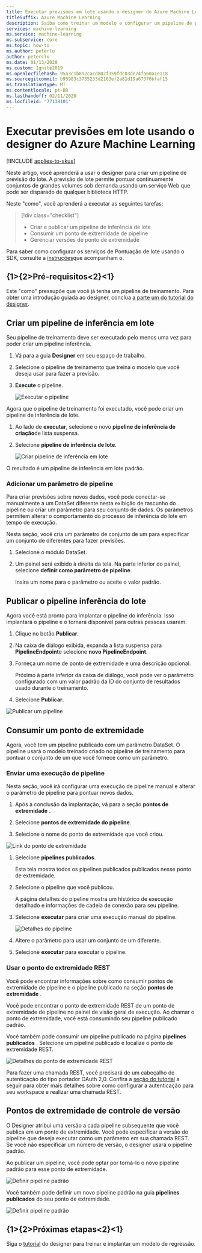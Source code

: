 ```yaml
---
title: Executar previsões em lote usando o designer do Azure Machine Learning (versão prévia)
titleSuffix: Azure Machine Learning
description: Saiba como treinar um modelo e configurar um pipeline de previsão em lote usando o designer. Implante o pipeline como um serviço Web com parâmetro, que pode ser disparado de qualquer biblioteca HTTP.
services: machine-learning
ms.service: machine-learning
ms.subservice: core
ms.topic: how-to
ms.author: peterlu
author: peterclu
ms.date: 01/13/2020
ms.custom: Ignite2019
ms.openlocfilehash: 95a3c1b892cacd802f359fdc03de74fa60a1e118
ms.sourcegitcommit: b95983c3735233d2163ef2a81d19a67376bfaf15
ms.translationtype: MT
ms.contentlocale: pt-BR
ms.lasthandoff: 02/11/2020
ms.locfileid: "77138101"
---
```

# <a name="run-batch-predictions-using-azure-machine-learning-designer"></a>Executar previsões em lote usando o designer do Azure Machine Learning
[!INCLUDE [applies-to-skus](../../includes/aml-applies-to-basic-enterprise-sku.md)]

Neste artigo, você aprenderá a usar o designer para criar um pipeline de previsão do lote. A previsão de lote permite pontuar continuamente conjuntos de grandes volumes sob demanda usando um serviço Web que pode ser disparado de qualquer biblioteca HTTP.

Neste "como", você aprenderá a executar as seguintes tarefas:

> [!div class="checklist"]
> * Criar e publicar um pipeline de inferência de lote
> * Consumir um ponto de extremidade de pipeline
> * Gerenciar versões de ponto de extremidade

Para saber como configurar os serviços de Pontuação de lote usando o SDK, consulte a [instruções](how-to-run-batch-predictions.md)que acompanham o.

## <a name="prerequisites"></a>{1&gt;{2&gt;Pré-requisitos&lt;2}&lt;1}

Este "como" pressupõe que você já tenha um pipeline de treinamento. Para obter uma introdução guiada ao designer, conclua [a parte um do tutorial do designer](tutorial-designer-automobile-price-train-score.md). 

## <a name="create-a-batch-inference-pipeline"></a>Criar um pipeline de inferência em lote

Seu pipeline de treinamento deve ser executado pelo menos uma vez para poder criar um pipeline inferência.

1. Vá para a guia **Designer** em seu espaço de trabalho.

1. Selecione o pipeline de treinamento que treina o modelo que você deseja usar para fazer a previsão.

1. **Execute** o pipeline.

    ![Executar o pipeline](./media/how-to-run-batch-predictions-designer/run-training-pipeline.png)

Agora que o pipeline de treinamento foi executado, você pode criar um pipeline de inferência de lote.

1. Ao lado de **executar**, selecione o novo **pipeline de inferência de criação**de lista suspensa.

1. Selecione **pipeline de inferência de lote**.

    ![Criar pipeline de inferência em lote](./media/how-to-run-batch-predictions-designer/create-batch-inference.png)
    
O resultado é um pipeline de inferência em lote padrão. 

### <a name="add-a-pipeline-parameter"></a>Adicionar um parâmetro de pipeline

Para criar previsões sobre novos dados, você pode conectar-se manualmente a um DataSet diferente nesta exibição de rascunho do pipeline ou criar um parâmetro para seu conjunto de dados. Os parâmetros permitem alterar o comportamento do processo de inferência do lote em tempo de execução.

Nesta seção, você cria um parâmetro de conjunto de um para especificar um conjunto de diferentes para fazer previsões.

1. Selecione o módulo DataSet.

1. Um painel será exibido à direita da tela. Na parte inferior do painel, selecione **definir como parâmetro de pipeline**.
   
    Insira um nome para o parâmetro ou aceite o valor padrão.

## <a name="publish-your-batch-inferencing-pipeline"></a>Publicar o pipeline inferência do lote

Agora você está pronto para implantar o pipeline do inferência. Isso implantará o pipeline e o tornará disponível para outras pessoas usarem.

1. Clique no botão **Publicar**.

1. Na caixa de diálogo exibida, expanda a lista suspensa para **PipelineEndpoint**e selecione **novo PipelineEndpoint**.

1. Forneça um nome de ponto de extremidade e uma descrição opcional.

    Próximo à parte inferior da caixa de diálogo, você pode ver o parâmetro configurado com um valor padrão da ID do conjunto de resultados usado durante o treinamento.

1. Selecione **Publicar**.

![Publicar um pipeline](./media/how-to-run-batch-predictions-designer/publish-inference-pipeline.png)


## <a name="consume-an-endpoint"></a>Consumir um ponto de extremidade

Agora, você tem um pipeline publicado com um parâmetro DataSet. O pipeline usará o modelo treinado criado no pipeline de treinamento para pontuar o conjunto de um que você fornece como um parâmetro.

### <a name="submit-a-pipeline-run"></a>Enviar uma execução de pipeline 

Nesta seção, você irá configurar uma execução de pipeline manual e alterar o parâmetro de pipeline para pontuar novos dados. 

1. Após a conclusão da implantação, vá para a seção **pontos de extremidade** .

1. Selecione **pontos de extremidade do pipeline**.

1. Selecione o nome do ponto de extremidade que você criou.

![Link do ponto de extremidade](./media/how-to-run-batch-predictions-designer/manage-endpoints.png)

1. Selecione **pipelines publicados**.

    Esta tela mostra todos os pipelines publicados publicados nesse ponto de extremidade.

1. Selecione o pipeline que você publicou.

    A página detalhes do pipeline mostra um histórico de execução detalhado e informações de cadeia de conexão para seu pipeline. 
    
1. Selecione **executar** para criar uma execução manual do pipeline.

    ![Detalhes do pipeline](./media/how-to-run-batch-predictions-designer/submit-manual-run.png)
    
1. Altere o parâmetro para usar um conjunto de um diferente.
    
1. Selecione **executar** para executar o pipeline.

### <a name="use-the-rest-endpoint"></a>Usar o ponto de extremidade REST

Você pode encontrar informações sobre como consumir pontos de extremidade de pipeline e o pipeline publicado na seção **pontos de extremidade** .

Você pode encontrar o ponto de extremidade REST de um ponto de extremidade de pipeline no painel de visão geral de execução. Ao chamar o ponto de extremidade, você está consumindo seu pipeline publicado padrão.

Você também pode consumir um pipeline publicado na página **pipelines publicados** . Selecione um pipeline publicado e localize o ponto de extremidade REST. 

![Detalhes do ponto de extremidade REST](./media/how-to-run-batch-predictions-designer/rest-endpoint-details.png)

Para fazer uma chamada REST, você precisará de um cabeçalho de autenticação do tipo portador OAuth 2,0. Confira a [seção do tutorial](tutorial-pipeline-batch-scoring-classification.md#publish-and-run-from-a-rest-endpoint) a seguir para obter mais detalhes sobre como configurar a autenticação para seu workspace e realizar uma chamada REST.

## <a name="versioning-endpoints"></a>Pontos de extremidade de controle de versão

O Designer atribui uma versão a cada pipeline subsequente que você publica em um ponto de extremidade. Você pode especificar a versão do pipeline que deseja executar como um parâmetro em sua chamada REST. Se você não especificar um número de versão, o designer usará o pipeline padrão.

Ao publicar um pipeline, você pode optar por torná-lo o novo pipeline padrão para esse ponto de extremidade.

![Definir pipeline padrão](./media/how-to-run-batch-predictions-designer/set-default-pipeline.png)

Você também pode definir um novo pipeline padrão na guia **pipelines publicados** do seu ponto de extremidade.

![Definir pipeline padrão](./media/how-to-run-batch-predictions-designer/set-new-default-pipeline.png)

## <a name="next-steps"></a>{1&gt;{2&gt;Próximas etapas&lt;2}&lt;1}

Siga o [tutorial](tutorial-designer-automobile-price-train-score.md) do designer para treinar e implantar um modelo de regressão.
